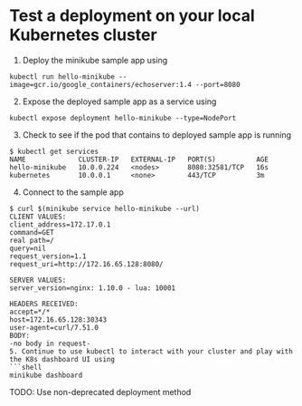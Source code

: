 # Test a deployment on your local Kubernetes cluster
1. Deploy the minikube sample app using
```shell
kubectl run hello-minikube --image=gcr.io/google_containers/echoserver:1.4 --port=8080
```
2. Expose the deployed sample app as a service using
```shell
kubectl expose deployment hello-minikube --type=NodePort
```
3. Check to see if the pod that contains to deployed sample app is running
```shell
$ kubectl get services
NAME             CLUSTER-IP   EXTERNAL-IP   PORT(S)          AGE
hello-minikube   10.0.0.224   <nodes>       8080:32581/TCP   16s
kubernetes       10.0.0.1     <none>        443/TCP          3m
```
4. Connect to the sample app 
```shell
$ curl $(minikube service hello-minikube --url)
CLIENT VALUES:
client_address=172.17.0.1
command=GET
real path=/
query=nil
request_version=1.1
request_uri=http://172.16.65.128:8080/

SERVER VALUES:
server_version=nginx: 1.10.0 - lua: 10001

HEADERS RECEIVED:
accept=*/*
host=172.16.65.128:30343
user-agent=curl/7.51.0
BODY:
-no body in request-
5. Continue to use kubectl to interact with your cluster and play with the K8s dashboard UI using
```shell
minikube dashboard
```
TODO: Use non-deprecated deployment method